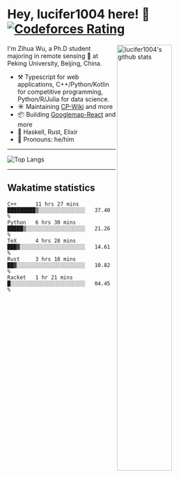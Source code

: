 # Hey, lucifer1004 here! :wave: [![Codeforces Rating](https://cfrating.ihcr.top/?user=lucifer1004&style=flat-square)](https://codeforces.com/profile/lucifer1004)

<img width="50%" align="right" alt="lucifer1004's github stats" src="https://github-readme-stats.vercel.app/api?username=lucifer1004&show_icons=true">

I'm Zihua Wu, a Ph.D student majoring in remote sensing :satellite: at Peking University, Beijing, China.

- :hammer_and_pick: Typescript for web applications, C++/Python/Kotlin for competitive programming, Python/R/Julia for data science.
- :sunny: Maintaining [CP-Wiki](https://cp-wiki.vercel.app) and more 
- :package: Building [Googlemap-React](https://github.com/googlemap-react/googlemap-react) and more
- :seedling: Haskell, Rust, Elixir
- :man: Pronouns: he/him

---

![Top Langs](https://github-readme-stats.vercel.app/api/top-langs/?username=lucifer1004&layout=compact)

---

## Wakatime statistics

<!--START_SECTION:waka-->
```text
C++      11 hrs 27 mins  █████████▒░░░░░░░░░░░░░░░   37.40 % 
Python   6 hrs 30 mins   █████▒░░░░░░░░░░░░░░░░░░░   21.26 % 
TeX      4 hrs 28 mins   ███▓░░░░░░░░░░░░░░░░░░░░░   14.61 % 
Rust     3 hrs 18 mins   ██▓░░░░░░░░░░░░░░░░░░░░░░   10.82 % 
Racket   1 hr 21 mins    █░░░░░░░░░░░░░░░░░░░░░░░░   04.45 % 
```
<!--END_SECTION:waka-->
